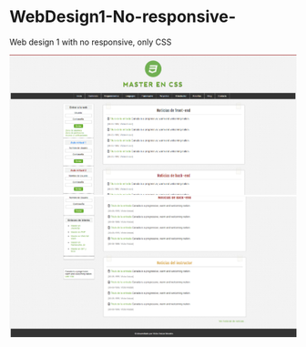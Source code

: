 # WebDesign1-No-responsive-
Web design 1 with no responsive, only CSS 


![alt text](img/ScreenShot1.png)
![alt text](img/ScreenShot2.png)
